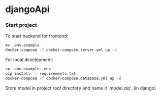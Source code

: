 # djangoApi

### Start project
To start backend for frontend:
```bash
mv .env.example
docker-compose -f docker-compose.server.yml up -d
```

For local development:
```bash
cp .env.example .env
pip install -r requirements.txt
docker-compose -f docker-compose.database.yml up -d
```

Store model in project root directory and name it 'model.zip'. (in django)